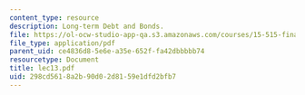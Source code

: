 ```yaml
---
content_type: resource
description: Long-term Debt and Bonds.
file: https://ol-ocw-studio-app-qa.s3.amazonaws.com/courses/15-515-financial-accounting-fall-2003/298cd5618a2b90d02d8159e1dfd2bfb7_lec13.pdf
file_type: application/pdf
parent_uid: ce4836d8-5e6e-a35e-652f-fa42dbbbbb74
resourcetype: Document
title: lec13.pdf
uid: 298cd561-8a2b-90d0-2d81-59e1dfd2bfb7
---
```

